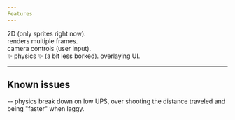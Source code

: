 ```yaml
---
Features
---
```


2D (only sprites right now).  
renders multiple frames.  
camera controls (user input).  
✨ physics ✨ (a bit less borked).
overlaying UI.

---
Known issues
---

-- physics break down on low UPS, over shooting the distance traveled and being "faster" when laggy.
